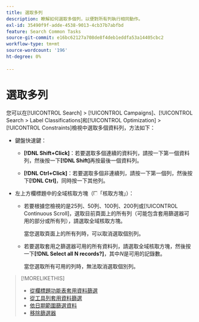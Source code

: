 ```yaml
---
title: 選取多列
description: 瞭解如何選取多個列，以便對所有列執行相同動作。
exl-id: 35490f9f-adde-4538-9013-4cb37b7abfbd
feature: Search Common Tasks
source-git-commit: e16bc62127a708de8f4deb1eddfa53a14405cbc2
workflow-type: tm+mt
source-wordcount: '196'
ht-degree: 0%

---
```


# 選取多列

您可以在[!UICONTROL Search] > [!UICONTROL Campaigns]、[!UICONTROL Search > Label Classifications]和[!UICONTROL Optimization] > [!UICONTROL Constraints]檢視中選取多個資料列，方法如下：

* 鍵盤快速鍵：

   * **[!DNL Shift+Click]**：若要選取多個連續的資料列，請按一下第一個資料列，然後按一下&#x200B;**[!DNL Shift]**&#x200B;再按最後一個資料列。

   * **[!DNL Ctrl+Click]**：若要選取多個非連續列，請按一下第一個列，然後按下&#x200B;**[!DNL Ctrl]**，同時按一下其他列。

* 左上方欄標題中的全域核取方塊（![核取方塊](/help/search-social-commerce/assets/check-box.png)「核取方塊」）：

   * 若要根據您檢視的是25列、50列、100列、200列或[!UICONTROL Continuous Scroll]，選取目前頁面上的所有列（可能包含套用篩選器可用的部分或所有列），請選取全域核取方塊。

     當您選取頁面上的所有列時，可以取消選取個別列。

   * 若要選取套用之篩選器可用的所有資料列，請選取全域核取方塊，然後按一下&#x200B;**[!DNL Select all N records?]**，其中&#x200B;*N*&#x200B;是可用的記錄數。

     當您選取所有可用的列時，無法取消選取個別列。

>[!MORELIKETHIS]
>
>* [從欄標題功能表套用資料篩選](../data-views/ad-hoc-settings/column-filter-apply-from-column-heading.md)
>* [從工具列套用資料篩選](../data-views/ad-hoc-settings/column-filter-apply-from-toolbar.md)
>* [依日期範圍篩選資料](../data-views/ad-hoc-settings/date-filter.md)
>* [移除篩選器](../data-views/ad-hoc-settings/column-filter-remove.md)
